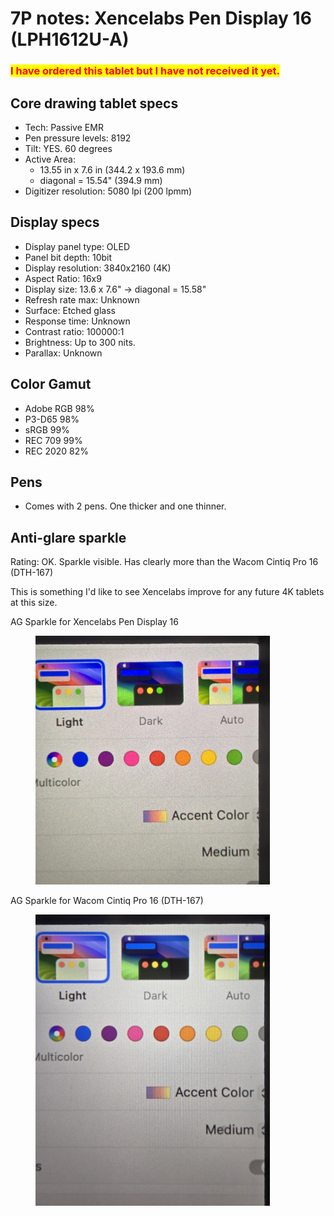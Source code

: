 # 7P notes: Xencelabs Pen Display 16 (LPH1612U-A)

### <mark style="color:red;">I have ordered this tablet but I have not received it yet.</mark> <a href="#core-drawing-tablet-specs" id="core-drawing-tablet-specs"></a>

## Core drawing tablet specs <a href="#core-drawing-tablet-specs" id="core-drawing-tablet-specs"></a>

* Tech: Passive EMR
* Pen pressure levels: 8192
* Tilt: YES. 60 degrees
* Active Area:&#x20;
  * 13.55 in x 7.6 in (344.2 x 193.6 mm)
  * diagonal = 15.54" (394.9 mm)
* Digitizer resolution: 5080 lpi (200 lpmm)

## Display specs <a href="#core-display-specs" id="core-display-specs"></a>

* Display panel type: OLED
* Panel bit depth: 10bit&#x20;
* Display resolution: 3840x2160 (4K)
* Aspect Ratio: 16x9
* Display size: 13.6 x 7.6" -> diagonal = 15.58"&#x20;
* Refresh rate max: Unknown
* Surface: Etched glass
* Response time: Unknown
* Contrast ratio: 100000:1
* Brightness: Up to 300 nits.
* Parallax: Unknown&#x20;

## Color Gamut

* Adobe RGB 98%&#x20;
* P3-D65 98%&#x20;
* sRGB 99%&#x20;
* REC 709 99%&#x20;
* REC 2020 82%

## Pens

*   Comes with 2 pens. One thicker and one thinner.



## Anti-glare sparkle

Rating: OK. Sparkle visible. Has clearly more than the Wacom Cintiq Pro 16 (DTH-167)

This is something I'd like to see Xencelabs improve for any future 4K tablets at this size. &#x20;

AG Sparkle for Xencelabs Pen Display 16

<figure><img src="../../.gitbook/assets/Xenclabs Pen Display 16 AG Sparkle.jpg" alt="" width="375"><figcaption></figcaption></figure>

AG Sparkle for Wacom Cintiq Pro 16 (DTH-167)

<figure><img src="../../.gitbook/assets/Wacom Cintiq Pro 16 (DTH-167) AG Sparkle.jpg" alt="" width="375"><figcaption></figcaption></figure>





